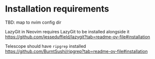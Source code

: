 # Installation requirements

TBD: map to nvim config dir

LazyGit in Neovim requires LazyGit to be installed alongside it <https://github.com/jesseduffield/lazygit?tab=readme-ov-file#installation>

Telescope should have `ripgrep` installed <https://github.com/BurntSushi/ripgrep?tab=readme-ov-file#installation>
